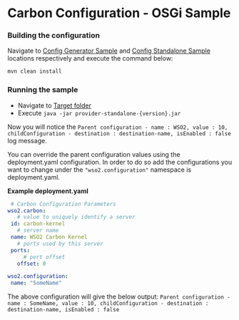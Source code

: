 # Carbon Configuration - OSGi Sample

### Building the configuration

Navigate to [Config Generator Sample](../config-generator)
and [Config Standalone Sample](/) locations respectively and execute the command
below:

```bash
mvn clean install
```

### Running the sample

* Navigate to [Target folder](/target)
* Execute `java -jar provider-standalone-{version}.jar 
`

Now you will notice the `Parent configuration - name : WSO2, value : 10, childConfiguration - destination : destination-name, isEnabled : false` 
log message.
 
 You can override the parent configuration values using the deployment.yaml configuration.
 In order to do so add the configurations you want to change under the `"wso2.configuration"`
 namespace is deployment.yaml.
 
 **Example deployment.yaml**
 
 ```yaml
  # Carbon Configuration Parameters
wso2.carbon:
    # value to uniquely identify a server
  id: carbon-kernel
    # server name
  name: WSO2 Carbon Kernel
    # ports used by this server
  ports:
      # port offset
    offset: 0

wso2.configuration:
  name: "SomeName"
```

The above configuration will give the below output:
`Parent configuration - name : SomeName, value : 10, childConfiguration - destination : destination-name, isEnabled : false`